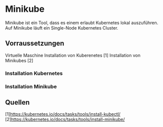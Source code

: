 # Minikube
Minikube ist ein Tool, dass es einem erlaubt Kubernetes lokal auszuführen. Auf Minikube läuft ein Single-Node Kubernetes Cluster.

## Vorraussetzungen

Virtuelle Maschine
Installation von Kuberenetes [1]
Installation von Minikubes [2]

### Installation Kubernetes


### Installation Minikube


## Quellen
[1]https://kubernetes.io/docs/tasks/tools/install-kubectl/  
[2]https://kubernetes.io/docs/tasks/tools/install-minikube/  
